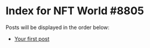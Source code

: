 # Index for NFT World #8805
Posts will be displayed in the order below:

- [Your first post](./001-first.md)

